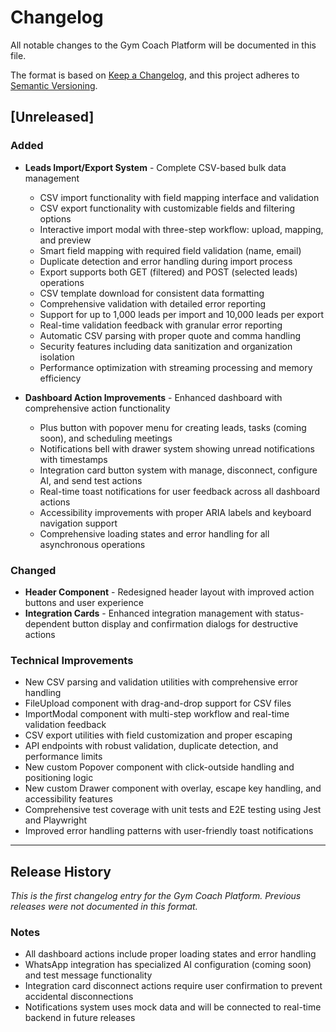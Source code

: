# Changelog

All notable changes to the Gym Coach Platform will be documented in this file.

The format is based on [Keep a Changelog](https://keepachangelog.com/en/1.0.0/),
and this project adheres to [Semantic Versioning](https://semver.org/spec/v2.0.0.html).

## [Unreleased]

### Added
- **Leads Import/Export System** - Complete CSV-based bulk data management
  - CSV import functionality with field mapping interface and validation
  - CSV export functionality with customizable fields and filtering options  
  - Interactive import modal with three-step workflow: upload, mapping, and preview
  - Smart field mapping with required field validation (name, email)
  - Duplicate detection and error handling during import process
  - Export supports both GET (filtered) and POST (selected leads) operations
  - CSV template download for consistent data formatting
  - Comprehensive validation with detailed error reporting
  - Support for up to 1,000 leads per import and 10,000 leads per export
  - Real-time validation feedback with granular error reporting
  - Automatic CSV parsing with proper quote and comma handling
  - Security features including data sanitization and organization isolation
  - Performance optimization with streaming processing and memory efficiency

- **Dashboard Action Improvements** - Enhanced dashboard with comprehensive action functionality
  - Plus button with popover menu for creating leads, tasks (coming soon), and scheduling meetings
  - Notifications bell with drawer system showing unread notifications with timestamps
  - Integration card button system with manage, disconnect, configure AI, and send test actions
  - Real-time toast notifications for user feedback across all dashboard actions
  - Accessibility improvements with proper ARIA labels and keyboard navigation support
  - Comprehensive loading states and error handling for all asynchronous operations

### Changed
- **Header Component** - Redesigned header layout with improved action buttons and user experience
- **Integration Cards** - Enhanced integration management with status-dependent button display and confirmation dialogs for destructive actions

### Technical Improvements
- New CSV parsing and validation utilities with comprehensive error handling
- FileUpload component with drag-and-drop support for CSV files
- ImportModal component with multi-step workflow and real-time validation feedback
- CSV export utilities with field customization and proper escaping
- API endpoints with robust validation, duplicate detection, and performance limits
- New custom Popover component with click-outside handling and positioning logic
- New custom Drawer component with overlay, escape key handling, and accessibility features
- Comprehensive test coverage with unit tests and E2E testing using Jest and Playwright
- Improved error handling patterns with user-friendly toast notifications

---

## Release History

*This is the first changelog entry for the Gym Coach Platform. Previous releases were not documented in this format.*

### Notes
- All dashboard actions include proper loading states and error handling
- WhatsApp integration has specialized AI configuration (coming soon) and test message functionality
- Integration card disconnect actions require user confirmation to prevent accidental disconnections
- Notifications system uses mock data and will be connected to real-time backend in future releases